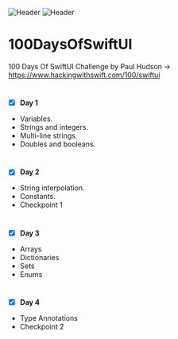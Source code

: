 ![Header](https://img.shields.io/badge/platform-iOS-lightgrey.svg)
![Header](https://img.shields.io/badge/completion-4/100-green.svg)


# 100DaysOfSwiftUI
100 Days Of SwiftUI Challenge by Paul Hudson -> https://www.hackingwithswift.com/100/swiftui


#
 - [x] <b>Day 1</b>
* Variables.
* Strings and integers.
* Multi-line strings.
* Doubles and booleans.

#
 - [x] <b>Day 2</b>
* String interpolation.
* Constants.
* Checkpoint 1

#
 - [x] <b>Day 3</b>
* Arrays
* Dictionaries
* Sets
* Enums


#
 - [x] <b>Day 4</b>
* Type Annotations
* Checkpoint 2



